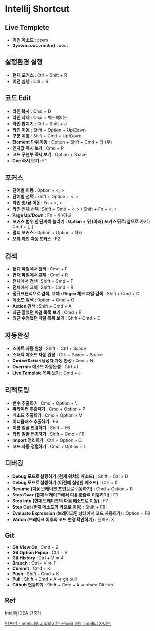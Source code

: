 # Intellij Shortcut

## Live Templete
- **메인 메소드** : psvm 
- **System.out.println()** : sout

## 실행환경 실행 
- **현재 포커스** : Ctrl + Shift + R 
- **이전 실행** : Ctrl + R

## 코드 Edit 
- **라인 복사** : Cmd + D 
- **라인 삭제** : Cmd + 백스페이스 
- **라인 합치기** : Ctrl + Shift + J 
- **라인 이동** : Shfit + Option + Up/Down 
- **구문 이동** : Shift + Cmd + Up/Down 
- **Element 단위 이동** : Option + Shift + Cmd + 좌 (우) 
- **인자값 즉시 보기** : Cmd + P 
- **코드 구현부 즉시 보기** : Option + Space 
- **Doc 즉시 보기** : F1

## 포커스 
- **단어별 이동** : Option + <, > 
- **단어별 선택** : Shift + Option + <, > 
- **라인 첫/끝 이동** : Fn + <, > 
- **라인 전체 선택** : Shift + Cmd + <, > / Shift + Fn + <, > 
- **Page Up/Down** : Fn + 위/아래 
- **포커스 범위 한 단계씩 늘리기 : Option + 위 (아래) 포커스 뒤로/앞으로 가기** : Cmd + [, ] 
- **멀티 포커스** : Option + Option + 아래 
- **오류 라인 자동 포커스** : F2

## 검색 
- **현재 파일에서 검색** : Cmd + F 
- **현재 파일에서 교체** : Cmd + R 
- **전체에서 검색** : Shift + Cmd + F 
- **전체에서 교체** : Shift + Cmd + R 
- **정규표현식으로 검색, 교체 : Regex 체크 파일 검색** : Shift + Cmd + O 
- **메소드 검색** : Option + Cmd + O 
- **Action 검색** : Shift + Cmd + A 
- **최근 열었던 파일 목록 보기** : Cmd + E 
- **최근 수정했던 파일 목록 보기** : Shift + Cmd + E


## 자동완성 
- **스마트 자동 완성** : Shift + Ctrl + Space 
- **스태틱 메소드 자동 완성** : Ctrl + Space + Space 
- **Getter/Setter/생성자 자동 완성** : Cmd + N 
- **Override 메소드 자동완성** : Ctrl + I 
- **Live Template 목록 보기** : Cmd + J

## 리팩토링 
- **변수 추출하기** : Cmd + Option + V 
- **파라미터 추출하기** : Cmd + Option + P 
- **메소드 추출하기** : Cmd + Option + M 
- **이너클래스 추출하기** : F6 
- **이름 일괄 변경하기** : Shift + F6 
- **타입 일괄 변경하기** : Shift + Cmd + F6 
- **Import 정리하기** : Ctrl + Option + O 
- **코드 자동 정렬하기** : Cmd + Option + L


## 디버깅 
- **Debug 모드로 실행하기 (현재 위치의 메소드)** : Shift + Ctrl + D 
- **Debug 모드로 실행하기 (이전에 실행한 메소드)** : Ctrl + D 
- **Resume (다음 브레이크 포인트로 이동하기)** : Cmd + Option + R 
- **Step Over (현재 브레이크에서 다음 한줄로 이동하기)** : F8 
- **Step Into (현재 브레이크의 다음 메소드로 이동)** : F7 
- **Step Out (현재 메소드의 밖으로 이동)** : Shift + F8 
- **Evaluate Expression (브레이크된 상태에서 코드 사용하기)** : Option + F8 
- **Watch (브레이크 이후의 코드 변경 확인하기)** : 단축키 X


## Git 
- **Git View On** : Cmd + 9 
- **Git Option Popup** : Ctrl + V 
- **Git History** : Ctrl + V => 4 
- **Branch** : Ctrl + V => 7 
- **Commit** : Cmd + K 
- **Push** : Shift + Cmd + K 
- **Pull** : Shift + Cmd + A => git pull 
- **Github 연동하기** : Shift + Cmd + A => share GitHub


## Ref
[Intellij IDEA 단축키](https://jongmin92.github.io/2018/07/31/Tip/intellij-shortcut/)

[인프런 - IntelliJ를 시작하시는 분들을 위한  IntelliJ 가이드](https://www.inflearn.com/course/intellij-guide/)